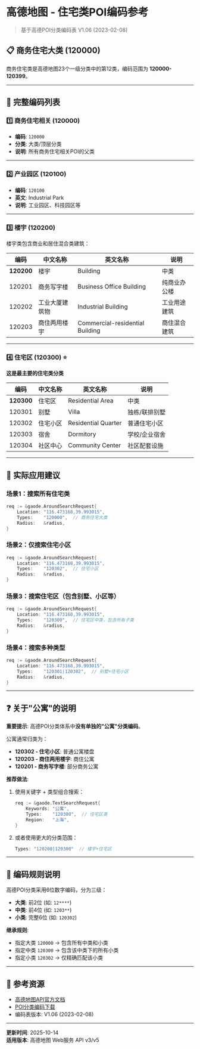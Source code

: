 # 高德地图 - 住宅类POI编码参考

> 基于高德POI分类编码表 V1.06 (2023-02-08)

## 📋 商务住宅大类 (120000)

商务住宅类是高德地图23个一级分类中的第12类，编码范围为 **120000-120399**。

---

## 🏢 完整编码列表

### 1️⃣ 商务住宅相关 (120000)
- **编码**: `120000`
- **分类**: 大类/顶层分类
- **说明**: 所有商务住宅相关POI的父类

---

### 2️⃣ 产业园区 (120100)
- **编码**: `120100`
- **英文**: Industrial Park
- **说明**: 工业园区、科技园区等

---

### 3️⃣ 楼宇 (120200)
楼宇类包含商业和居住混合类建筑：

| 编码 | 中文名称 | 英文名称 | 说明 |
|------|---------|---------|------|
| **120200** | 楼宇 | Building | 中类 |
| 120201 | 商务写字楼 | Business Office Building | 纯商业办公楼 |
| 120202 | 工业大厦建筑物 | Industrial Building | 工业用途建筑 |
| 120203 | 商住两用楼宇 | Commercial-residential Building | 商住混合建筑 |

---

### 4️⃣ 住宅区 (120300) ⭐
**这是最主要的住宅类分类**

| 编码 | 中文名称 | 英文名称 | 说明 |
|------|---------|---------|------|
| **120300** | 住宅区 | Residential Area | 中类 |
| 120301 | 别墅 | Villa | 独栋/联排别墅 |
| 120302 | 住宅小区 | Residential Quarter | 普通住宅小区 |
| 120303 | 宿舍 | Dormitory | 学校/企业宿舍 |
| 120304 | 社区中心 | Community Center | 社区配套设施 |

---

## 🎯 实际应用建议

### 场景1：搜索所有住宅类
```go
req := &gaode.AroundSearchRequest{
    Location: "116.473168,39.993015",
    Types:    "120000",  // 商务住宅大类
    Radius:   &radius,
}
```

### 场景2：仅搜索住宅小区
```go
req := &gaode.AroundSearchRequest{
    Location: "116.473168,39.993015",
    Types:    "120302",  // 住宅小区
    Radius:   &radius,
}
```

### 场景3：搜索住宅区（包含别墅、小区等）
```go
req := &gaode.AroundSearchRequest{
    Location: "116.473168,39.993015",
    Types:    "120300",  // 住宅区中类，包含所有子类
    Radius:   &radius,
}
```

### 场景4：搜索多种类型
```go
req := &gaode.AroundSearchRequest{
    Location: "116.473168,39.993015",
    Types:    "120301|120302",  // 别墅+住宅小区
    Radius:   &radius,
}
```

---

## ❓ 关于"公寓"的说明

**重要提示**: 高德POI分类体系中**没有单独的"公寓"分类编码**。

公寓通常归类为：
- **120302 - 住宅小区**: 普通公寓楼盘
- **120203 - 商住两用楼宇**: 商住公寓
- **120201 - 商务写字楼**: 部分商务公寓

**推荐做法**:
1. 使用关键字 + 类型组合搜索：
   ```go
   req := &gaode.TextSearchRequest{
       Keywords: "公寓",
       Types:    "120300",  // 住宅区类
       Region:   "上海",
   }
   ```

2. 或者使用更大的分类范围：
   ```go
   Types: "120200|120300"  // 楼宇+住宅区
   ```

---

## 📌 编码规则说明

高德POI分类采用6位数字编码，分为三级：
- **大类**: 前2位 (如: `12****`)
- **中类**: 前4位 (如: `1203**`)
- **小类**: 完整6位 (如: `120302`)

**继承规则**:
- 指定大类 `120000` → 包含所有中类和小类
- 指定中类 `120300` → 包含该中类下的所有小类
- 指定小类 `120302` → 仅精确匹配该小类

---

## 🔗 参考资源

- [高德地图API官方文档](https://lbs.amap.com/api/webservice/guide/api/search)
- [POI分类编码下载](https://lbs.amap.com/api/webservice/download)
- 编码表版本: V1.06 (2023-02-08)

---

**更新时间**: 2025-10-14  
**适用版本**: 高德地图 Web服务 API v3/v5
